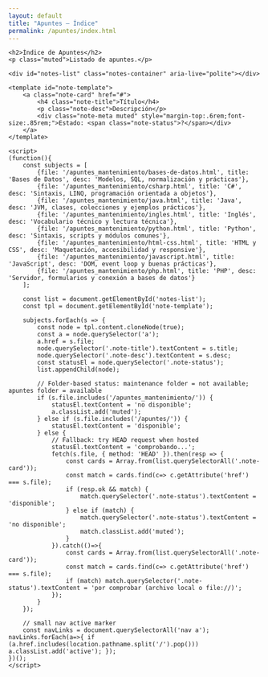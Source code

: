 ```yaml
---
layout: default
title: "Apuntes — Índice"
permalink: /apuntes/index.html
---
```


	<h2>Índice de Apuntes</h2>
	<p class="muted">Listado de apuntes.</p>

	<div id="notes-list" class="notes-container" aria-live="polite"></div>

	<template id="note-template">
		<a class="note-card" href="#">
			<h4 class="note-title">Título</h4>
			<p class="note-desc">Descripción</p>
			<div class="note-meta muted" style="margin-top:.6rem;font-size:.85rem;">Estado: <span class="note-status">?</span></div>
		</a>
	</template>

	<script>
	(function(){
		const subjects = [
			{file: '/apuntes_mantenimiento/bases-de-datos.html', title: 'Bases de Datos', desc: 'Modelos, SQL, normalización y prácticas'},
			{file: '/apuntes_mantenimiento/csharp.html', title: 'C#', desc: 'Sintaxis, LINQ, programación orientada a objetos'},
			{file: '/apuntes_mantenimiento/java.html', title: 'Java', desc: 'JVM, clases, colecciones y ejemplos prácticos'},
			{file: '/apuntes_mantenimiento/ingles.html', title: 'Inglés', desc: 'Vocabulario técnico y lectura técnica'},
			{file: '/apuntes_mantenimiento/python.html', title: 'Python', desc: 'Sintaxis, scripts y módulos comunes'},
			{file: '/apuntes_mantenimiento/html-css.html', title: 'HTML y CSS', desc: 'Maquetación, accesibilidad y responsive'},
			{file: '/apuntes_mantenimiento/javascript.html', title: 'JavaScript', desc: 'DOM, event loop y buenas prácticas'},
			{file: '/apuntes_mantenimiento/php.html', title: 'PHP', desc: 'Servidor, formularios y conexión a bases de datos'}
		];

		const list = document.getElementById('notes-list');
		const tpl = document.getElementById('note-template');

		subjects.forEach(s => {
			const node = tpl.content.cloneNode(true);
			const a = node.querySelector('a');
			a.href = s.file;
			node.querySelector('.note-title').textContent = s.title;
			node.querySelector('.note-desc').textContent = s.desc;
			const statusEl = node.querySelector('.note-status');
			list.appendChild(node);

			// Folder-based status: maintenance folder = not available; apuntes folder = available
			if (s.file.includes('/apuntes_mantenimiento/')) {
				statusEl.textContent = 'no disponible';
				a.classList.add('muted');
			} else if (s.file.includes('/apuntes/')) {
				statusEl.textContent = 'disponible';
			} else {
				// Fallback: try HEAD request when hosted
				statusEl.textContent = 'comprobando...';
				fetch(s.file, { method: 'HEAD' }).then(resp => {
					const cards = Array.from(list.querySelectorAll('.note-card'));
					const match = cards.find(c=> c.getAttribute('href') === s.file);
					if (resp.ok && match) {
						match.querySelector('.note-status').textContent = 'disponible';
					} else if (match) {
						match.querySelector('.note-status').textContent = 'no disponible';
						match.classList.add('muted');
					}
				}).catch(()=>{
					const cards = Array.from(list.querySelectorAll('.note-card'));
					const match = cards.find(c=> c.getAttribute('href') === s.file);
					if (match) match.querySelector('.note-status').textContent = 'por comprobar (archivo local o file://)';
				});
			}
		});

		// small nav active marker
		const navLinks = document.querySelectorAll('nav a'); navLinks.forEach(a=>{ if (a.href.includes(location.pathname.split('/').pop())) a.classList.add('active'); });
	})();
	</script>
